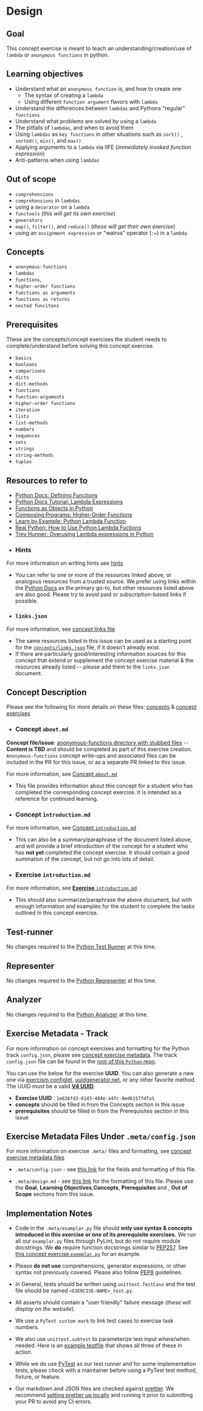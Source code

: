 # Design

## Goal

This concept exercise is meant to teach an understanding/creation/use of `lambda` or `anonymous functions` in python. 

## Learning objectives

- Understand what an `anonymous function` is, and how to create one
  - The syntax of creating a `lambda` 
  - Using different `function argument` flavors with `lambda`
- Understand the differences between `lambdas` and Pythons "regular" `functions`
- Understand what problems are solved by using a `lambda`
- The pitfalls of `lambdas`, and when to avoid them
- Using `lambdas` as `key functions` in other situations such as `sort()` , `sorted()`, `min()`, and `max()`
- Applying arguments to a `lambda` via IIFE (_immediately invoked function expression_)
- Anti-patterns when using `lambdas` 
 
## Out of scope

- `comprehensions`
- `comprehensions` in `lambdas`
- using a `decorator` on a `lambda`
- `functools` (_this will get its own exercise_)
- `generators`
- `map()`, `filter()`, and `reduce()` (_these will get their own exercise_)
- using an `assignment expression` or "walrus" operator (`:=`) in a `lambda`

## Concepts

- `anonymous-functions`
- `lambdas`
- `functions`, 
- `higher-order functions`
- `functions as arguments`
- `functions as returns`
- `nested funcitons`

## Prerequisites

These are the concepts/concept exercises the student needs to complete/understand before solving this concept exercise. 

- `basics`
- `booleans`
- `comparisons`
- `dicts`
- `dict-methods`
- `functions`
- `function-arguments`
- `higher-order functions`
- `iteration`
- `lists`
- `list-methods`
- `numbers`
- `sequences`
- `sets`
- `strings`
- `string-methods`
- `tuples`

## Resources to refer to

- [Python Docs: Defining Functions](https://docs.python.org/3/tutorial/controlflow.html#defining-functions)
- [Python Docs Tutorial: Lambda Expressions](https://docs.python.org/3/tutorial/controlflow.html#lambda-expressions)
- [Functions as Objects in Python](https://medium.com/python-pandemonium/function-as-objects-in-python-d5215e6d1b0d)
- [Composing Programs: Higher-Order Functions](https://composingprograms.com/pages/16-higher-order-functions.html)
- [Learn by Example: Python Lambda Function](https://www.learnbyexample.org/python-lambda-function/)
- [Real Python: How to Use Python Lambda Fuctions](https://realpython.com/python-lambda/)
- [Trey Hunner: Overusing Lambda expressions in Python](https://treyhunner.com/2018/09/stop-writing-lambda-expressions/)
 
* ### Hints

 For more information on writing hints see [hints](https://github.com/exercism/docs/blob/main/building/tracks/concept-exercises.md#file-docshintsmd)

 * You can refer to one or more of the resources linked above, or analogous resources from a trusted source. We prefer using links within the [Python Docs](https://docs.python.org/3/) as the primary go-to, but other resources listed above are also good. Please try to avoid paid or subscription-based links if possible.

* ### `links.json`

 For more information, see [concept links file](https://github.com/exercism/docs/blob/main/building/tracks/concepts.md#file-linksjson)

 * The same resources listed in this issue can be used as a starting point for the [ `concepts/links.json`](https://github.com/exercism/docs/blob/main/anatomy/tracks/concepts.md#file-linksjson) file, if it doesn\'t already exist.
 * If there are particularly good/interesting information sources for this concept that extend or supplement the concept exercise material & the resources already listed -- please add them to the `links.json` document.

## Concept Description

Please see the following for more details on these files: [concepts](https://exercism.org/docs/building/tracks/concepts) & [concept exercises](https://exercism.org/docs/building/tracks/concept-exercises)

* ### Concept `about.md`

 **Concept file/issue**: [anonymous-functions directory with stubbed files](https://github.com/exercism/python/tree/main/concepts/anonymous-functions) -- **Content is TBD** and should be completed as part of this exercise creation. `Anonymous-functions` concept write-ups and associated files can be included in the PR for this issue, or as a separate PR linked to this issue.

  For more information, see [Concept `about.md`](https://github.com/exercism/docs/blob/main/building/tracks/concepts.md#file-aboutmd)
 
   - This file provides information about this concept for a student who has completed the corresponding concept exercise. It is intended as a reference for continued learning. 

* ### Concept `introduction.md`

 For more information, see [Concept `introduction.md`](https://github.com/exercism/docs/blob/main/building/tracks/concepts.md#file-introductionmd)

 * This can also be a summary/paraphrase of the document listed above, and will provide a brief introduction of the concept for a student who has **not yet** completed the concept exercise.  It should contain a good summation of the concept, but not go into lots of detail.

* ### Exercise `introduction.md`

 For more information, see [**Exercise** `introduction.md`](https://github.com/exercism/docs/blob/main/building/tracks/concept-exercises.md#file-docsintroductionmd)

 - This should also summarize/paraphrase the above document, but with enough information and examples for the student to complete the tasks outlined in this concept exercise.

## Test-runner

No changes required to the [Python Test Runner](https://github.com/exercism/python-test-runner) at this time. 

## Representer

No changes required to the [Python Representer](https://github.com/exercism/python-representer/) at this time. 

## Analyzer

No changes required to the [Python Analyzer](https://github.com/exercism/python-analyzer/) at this time. 

## Exercise Metadata - Track

For more information on concept exercises and formatting for the Python track `config.json`, please see [concept exercise metadata](https://github.com/exercism/docs/blob/main/building/tracks/concept-exercises.md#metadata). The track `config.json` file can be found in the [root of this `Python` repo](https://github.com/exercism/python/blob/main/config.json).

You can use the below for the exercise **UUID**. You can also generate a new one via [exercism configlet](https://github.com/exercism/configlet), [uuidgenerator.net](https://www.uuidgenerator.net/version4), or any other favorite method. The UUID must be a valid [**V4 UUID**](https://en.wikipedia.org/wiki/Universally_unique_identifier).


- **Exercise UUID** : `1e636fd3-6143-484e-a4fc-0ed6157fdfa1`
- **concepts** should be filled in from the Concepts section in this issue
- **prerequisites** should be filled in from the Prerequisites section in this issue 

## Exercise Metadata Files Under `.meta/config.json`

For more information on exercise `.meta/` files and formatting, see [concept exercise metadata files](https://github.com/exercism/docs/blob/main/building/tracks/concept-exercises.md#files)

- `.meta/config.json` - see [this link](https://github.com/exercism/docs/blob/main/building/tracks/concept-exercises.md#file-metaconfigjson) for the fields and formatting of this file.

- `.meta/design.md` - see [this link](https://github.com/exercism/docs/blob/main/building/tracks/concept-exercises.md#file-metadesignmd) for the formatting of this file. Please use the **Goal**, **Learning Objectives**,**Concepts**, **Prerequisites** and , **Out of Scope** sections from this issue.

## Implementation Notes

- Code in the `.meta/examplar.py` file should **only use syntax & concepts introduced in this exercise or one of its prerequisite exercises.** We run all our `examplar.py` files through PyLint, but do not require module docstrings. We **do** require function docstrings similar to [PEP257](https://www.python.org/dev/peps/pep-0257/). See [this concept exercise `exemplar.py`](https://github.com/exercism/python/blob/main/exercises/concept/meltdown-mitigation/.meta/exemplar.py) for an example.
- Please **do not use** comprehensions, generator expressions, or other syntax not previously covered. Please also follow [PEP8](https://www.python.org/dev/peps/pep-0008/) guidelines.
- In General, tests should be written using `unittest.TestCase` and the test file should be named `<EXERCISE-NAME>_test.py`. 

 - All asserts should contain a "user friendly" failure message (_these will display on the website_). 
 - We use a `PyTest custom mark` to link test cases to exercise task numbers. 
 - We also use `unittest.subtest` to parameterize test input where/when needed. 
  Here is an [example testfile](https://github.com/exercism/python/blob/main/exercises/concept/making-the-grade/loops_test.py) that shows all three of these in action.

- While we do use [PyTest](https://docs.pytest.org/en/stable/) as our test runner and for some implementation tests, please check with a maintainer before using a PyTest test method, fixture, or feature.
- Our markdown and JSON files are checked against [prettier](https://prettier.io/). We recommend [setting prettier up locally](https://prettier.io/docs/en/install.html) and running it prior to submitting your PR to avoid any CI errors.